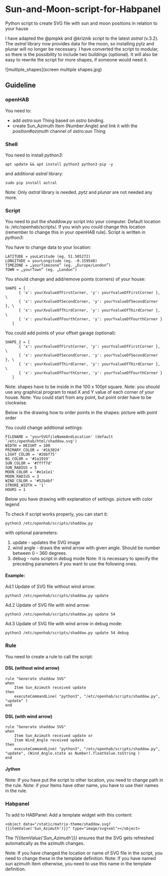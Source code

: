 # Sun-and-Moon-script-for-Habpanel
Python script to create SVG file with sun and moon positions in relation to your hause

I have adapted the @pmpkk and @kriznik script to the latest *astral* (v.3.2). The *astral* library now provides data for the moon, so installing pytz and plunar will no longer be necessary.
I have converted the script to modular, so there is the possibility to include two buildings (optional). It will also be easy to rewrite the script for more shapes, if someone would need it.

![multiple_shapes](screen multiple shapes.jpg)

## Guideline

### openHAB
You need to:
- add *astro:sun* Thing based on *astro* binding.
- create Sun_Azimuth Item (Number:Angle) and link it with the *position#azimuth* channel of *astro:sun* Thing

### Shell
You need to install *python3*:
```
apt update && apt install python3 python3-pip -y
```
and additional *astral* library:
```
sudo pip install astral
```
Note: Only *astral* library is needed. *pytz* and *plunar* are not needed any more.

### Script
You need to put the *shaddow.py* script into your computer. Default location is: /etc/openhab/scripts/.
If you wish you could change this location (remember to change this in your openHAB rule).
Script is written in *python3*:

You have to change data to your location:
```
LATITUDE = youLatitude (eg. 51.505272)
LONGITUDE = yourLongitude (eg. -0.159548)
TIMEZONE = „yourTimezone” (eg. „Europe/London”)
TOWN = „yourTown” (eg. „London”)
```
You should change and add/remove points (corners) of your house:
```
SHAPE = [
      { 'x': yourXvalueOfFirstCorner, 'y': yourYvalueOfFirstCorner }, \
      { 'x': yourXvalueOfSecondCorner, 'y': yourYvalueOfSecondCorner }, \
      { 'x': yourXvalueOfThirdCorner, 'y': yourYvalueOfThirdCorner }, \
      { 'x': yourXvalueOfFourthCorner, 'y': yourYvalueOfFourthCorner }
   ]
```
You could add points of your offset garage (optional):
```
SHAPE_2 = [
      { 'x': yourXvalueOfFirstCorner, 'y': yourYvalueOfFirstCorner }, \
      { 'x': yourXvalueOfSecondCorner, 'y': yourYvalueOfSecondCorner }, \
      { 'x': yourXvalueOfThirdCorner, 'y': yourYvalueOfThirdCorner }, \
      { 'x': yourXvalueOfFourthCorner, 'y': yourYvalueOfFourthCorner }
   ]
```
Note: shapes have to be inside in the 100 x 100pt square.
Note: you should use any graphical program to read X and Y value of each corner of your house.
Note: You could start from any point, but point order have to be clockwise.

Below is the drawing how to order points in the shapes:
picture with point order

You could change additional settings:
```
FILENAME = ‘yourSVGfileNameAndLocation' (default ‘/etc/openhab/html/shaddow.svg')
WIDTH = HEIGHT = 100
PRIMARY_COLOR = '#1b3024'
LIGHT_COLOR = '#26bf75'
BG_COLOR = '#1a1919'
SUN_COLOR = '#ffff7d'
SUN_RADIUS = 5
MOON_COLOR = '#e1e1e1'
MOON_RADIUS = 3
WIND_COLOR = '#52b4bf'
STROKE_WIDTH = '1'
HOURS = 1
```
Below you have drawing with explanation of settings.
picture with color legend

To check if script works properly, you can start it:
```
python3 /etc/openhab/scripts/shaddow.py
```
with optional parameters:
1.	update		- updates the SVG image
2.	wind angle	- draws the wind arrow with given angle. Should be number between 0 – 360 degrees.
3.	debug		- runs script in debug mode
Note: It is necessary to specify the preceding parameters if you want to use the following ones.
#### Example:
Ad.1 Update of SVG file without wind arrow:
```
python3 /etc/openhab/scripts/shaddow.py update
```
Ad.2 Update of SVG file with wind arrow:
```
python3 /etc/openhab/scripts/shaddow.py update 54
```
Ad.3 Update of SVG file with wind arrow in debug mode:
```
python3 /etc/openhab/scripts/shaddow.py update 54 debug
```
### Rule
You need to create a rule to call the script:

#### DSL (without wind arrow)
```
rule "Generate shaddow SVG"
when
    Item Sun_Azimuth received update
then
    executeCommandLine( "python3", "/etc/openhab/scripts/shaddow.py", "update" )
end
```
#### DSL (with wind arrow)
```
rule "Generate shaddow SVG"
when
    Item Sun_Azimuth received update or
    Item Wind_Angle received update 
then
    executeCommandLine( "python3", "/etc/openhab/scripts/shaddow.py", "update", (Wind_Angle.state as Number).floatValue.toString )
end
```
#### Jython

Note: If you have put the script to other location, you need to change path in the rule.
Note: if your Items have other name, you have to use their names in the rule.

### Habpanel
To add to HABPanel:
Add a template widget with this content:
```
<object data="/static/matrix-theme/shaddow.svg?{{itemValue('Sun_Azimuth')}}" type="image/svg+xml"></object>
```
The *?{{itemValue(‘Sun_Azimuth’)}}* ensures that the SVG gets refreshed automatically as the azimuth changes.

Note: If you have changed the location or name of SVG file in the script, you need to change these in the template definition.
Note: If you have named sun azimuth Item otherwise, you need to use this name in the template definition.
